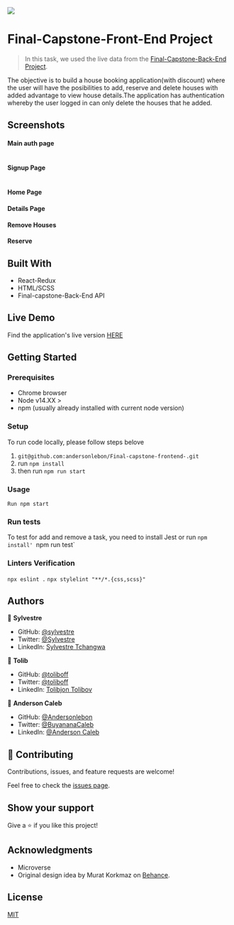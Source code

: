 ![](https://img.shields.io/badge/Microverse-blueviolet)

# Final-Capstone-Front-End Project

> In this task, we used the live data from the [Final-Capstone-Back-End Project](https://github.com/andersonlebon/Final-Capstone-backend).

The objective is to build a house booking application(with discount) where the user will have the posibilities to add, reserve and delete houses with added advantage to view house details.The application has authentication whereby the user logged in can only delete the houses that he added.

## Screenshots

#### Main auth page

![]()

#### Signup Page

![]()

#### Home Page

#### Details Page

#### Remove Houses

#### Reserve

## Built With
- React-Redux
- HTML/SCSS
- Final-capstone-Back-End API

## Live Demo

Find the application's live version [HERE]()

## Getting Started

### Prerequisites

- Chrome browser
- Node v14.XX >
- npm (usually already installed with current node version)

### Setup

To run code locally, please follow steps belove

1. `git@github.com:andersonlebon/Final-capstone-frontend-.git`
2. run `npm install`
3. then run `npm run start`

### Usage

`Run npm start`

### Run tests

To test for add and remove a task, you need to install Jest or run `npm install'
`npm run test`

### Linters Verification

`npx eslint .`
`npx stylelint "**/*.{css,scss}"`

## Authors

👤 **Sylvestre**

- GitHub: [@sylvestre](https://github.com/pasytchangwa)
- Twitter: [@Sylvestre](https://twitter.com/Sylvest10415595)
- LinkedIn: [Sylvestre Tchangwa](https://www.linkedin.com/in/pagkeusylvestre/)

👤 **Tolib**

- GitHub: [@toliboff](https://github.com/toliboff)
- Twitter: [@toliboff](https://twitter.com/tolib_tolibov)
- LinkedIn: [Tolibjon Tolibov](https://linkedin.com/in/tolibjon-tolibov)

👤 **Anderson Caleb**

- GitHub: [@Andersonlebon](https://github.com/andersonlebon)
- Twitter: [@BuyananaCaleb](https://twitter.com/BuyananaCaleb)
- LinkedIn: [@Anderson Caleb](https://www.linkedin.com/in/anderson-caleb-915343209/)

## 🤝 Contributing

Contributions, issues, and feature requests are welcome!

Feel free to check the [issues page](../../issues/).

## Show your support

Give a ⭐️ if you like this project!

## Acknowledgments

- Microverse
- Original design idea by Murat Korkmaz on [Behance](https://www.behance.net/muratk).

## License

[MIT](./LICENSE)